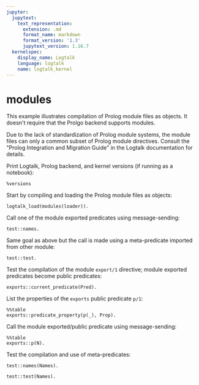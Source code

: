 ```yaml
---
jupyter:
  jupytext:
    text_representation:
      extension: .md
      format_name: markdown
      format_version: '1.3'
      jupytext_version: 1.16.7
  kernelspec:
    display_name: Logtalk
    language: logtalk
    name: logtalk_kernel
---
```


<!--
________________________________________________________________________

This file is part of Logtalk <https://logtalk.org/>  
SPDX-FileCopyrightText: 1998-2025 Paulo Moura <pmoura@logtalk.org>  
SPDX-License-Identifier: Apache-2.0

Licensed under the Apache License, Version 2.0 (the "License");
you may not use this file except in compliance with the License.
You may obtain a copy of the License at

    http://www.apache.org/licenses/LICENSE-2.0

Unless required by applicable law or agreed to in writing, software
distributed under the License is distributed on an "AS IS" BASIS,
WITHOUT WARRANTIES OR CONDITIONS OF ANY KIND, either express or implied.
See the License for the specific language governing permissions and
limitations under the License.
________________________________________________________________________
-->

# modules

This example illustrates compilation of Prolog module files as objects.
It doesn't require that the Prolgo backend supports modules.

Due to the lack of standardization of Prolog module systems, the module 
files can only a common subset of Prolog module directives. Consult the
"Prolog Integration and Migration Guide" in the Logtalk documentation 
for details.

Print Logtalk, Prolog backend, and kernel versions (if running as a notebook):

```logtalk
%versions
```

Start by compiling and loading the Prolog module files as objects:

```logtalk
logtalk_load(modules(loader)).
```

Call one of the module exported predicates using message-sending:

```logtalk
test::names.
```

<!--
paulo
carlos
helena

true.
-->

Same goal as above but the call is made using a meta-predicate
imported from other module:

```logtalk
test::test.
```

<!--
paulo
carlos
helena

true.
-->

Test the compilation of the module `export/1` directive; module 
exported predicates become public predicates:

```logtalk
exports::current_predicate(Pred).
```

<!--
Pred = p/1.
-->

List the properties of the `exports` public predicate `p/1`:

```logtalk
%%table
exports::predicate_property(p(_), Prop).
```

<!--
Prop = public ;
Prop = static ;
Prop = declared_in(exports) ;
Prop = defined_in(exports).
-->

Call the module exported/public predicate using message-sending:

```logtalk
%%table
exports::p(N).
```

<!--
N = 1 ;
N = 2 ;
N = 3.
-->

Test the compilation and use of meta-predicates:

```logtalk
test::names(Names).
```

<!--
Names == [paulo, carlos, helena].
-->

```logtalk
test::test(Names).
```

<!--
Names == [paulo, carlos, helena].
-->
